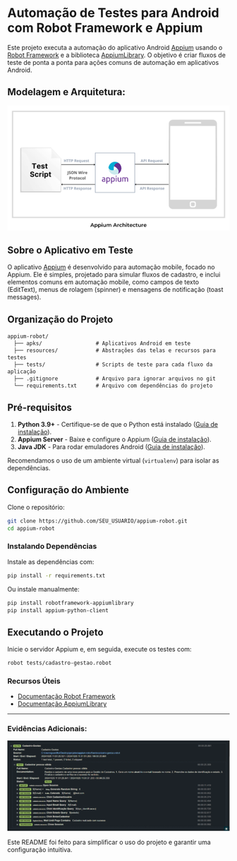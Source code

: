 
# Automação de Testes para Android com Robot Framework e Appium

Este projeto executa a automação do aplicativo Android [Appium](https://github.com/clarabez/appium-android-app) 
usando o [Robot Framework](https://robotframework.org/robotframework/) e a biblioteca 
[AppiumLibrary](https://github.com/serhatbolsu/robotframework-appiumlibrary). 
O objetivo é criar fluxos de teste de ponta a ponta para ações comuns de automação em aplicativos Android.

## Modelagem e Arquitetura:

![](arq_appium.png)


## Sobre o Aplicativo em Teste

O aplicativo [Appium](https://github.com/clarabez/appium-android-app) é desenvolvido para automação mobile, 
focado no Appium. Ele é simples, projetado para simular fluxos de cadastro, e inclui elementos comuns em automação mobile, 
como campos de texto (EditText), menus de rolagem (spinner) e mensagens de notificação (toast messages).

## Organização do Projeto

```
appium-robot/
  ├── apks/                 # Aplicativos Android em teste
  ├── resources/            # Abstrações das telas e recursos para testes
  ├── tests/                # Scripts de teste para cada fluxo da aplicação
  ├── .gitignore            # Arquivo para ignorar arquivos no git
  └── requirements.txt      # Arquivo com dependências do projeto
```

## Pré-requisitos

1. **Python 3.9+** - Certifique-se de que o Python está instalado ([Guia de instalação](https://www.python.org/downloads/)).
2. **Appium Server** - Baixe e configure o Appium ([Guia de instalação](http://appium.io/docs/en/about-appium/intro/)).
3. **Java JDK** - Para rodar emuladores Android ([Guia de instalação](https://www.oracle.com/java/technologies/javase-downloads.html)).

Recomendamos o uso de um ambiente virtual (`virtualenv`) para isolar as dependências.

## Configuração do Ambiente

Clone o repositório:

```bash
git clone https://github.com/SEU_USUARIO/appium-robot.git
cd appium-robot
```

### Instalando Dependências

Instale as dependências com:

```bash
pip install -r requirements.txt
```

Ou instale manualmente:

```bash
pip install robotframework-appiumlibrary
pip install appium-python-client
```

## Executando o Projeto

Inicie o servidor Appium e, em seguida, execute os testes com:

```bash
robot tests/cadastro-gestao.robot
```

### Recursos Úteis

- [Documentação Robot Framework](https://robotframework.org/robotframework/)
- [Documentação AppiumLibrary](http://serhatbolsu.github.io/robotframework-appiumlibrary/AppiumLibrary.html)

---

### Evidências Adicionais:

![](e2e_evid.png)

Este README foi feito para simplificar o uso do projeto e garantir uma configuração intuitiva.
